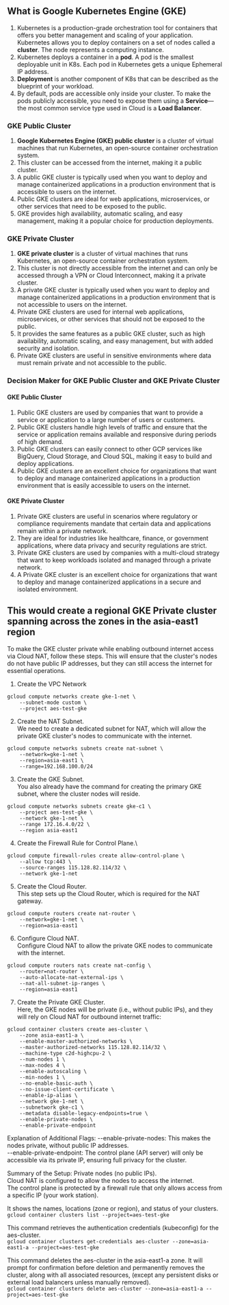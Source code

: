 ## What is Google Kubernetes Engine (GKE)

1. Kubernetes is a production-grade orchestration tool for containers that offers you better management and scaling of your application. Kubernetes allows you to deploy containers on a set of nodes called a **cluster**. The node represents a computing instance.
2. Kubernetes deploys a container in a **pod**. A pod is the smallest deployable unit in K8s. Each pod in Kubernetes gets a unique Ephemeral IP address.
3. **Deployment** is another component of K8s that can be described as the blueprint of your workload.
4. By default, pods are accessible only inside your cluster. To make the pods publicly accessible, you need to expose them using a **Service**—the most common service type used in Cloud is a **Load Balancer**.

### GKE Public Cluster

1. **Google Kubernetes Engine (GKE) public cluster** is a cluster of virtual machines that run Kubernetes, an open-source container orchestration system.
2. This cluster can be accessed from the internet, making it a public cluster.
3. A public GKE cluster is typically used when you want to deploy and manage containerized applications in a production environment that is accessible to users on the internet. 
4. Public GKE clusters are ideal for web applications, microservices, or other services that need to be exposed to the public.
5. GKE provides high availability, automatic scaling, and easy management, making it a popular choice for production deployments.

### GKE Private Cluster

1. **GKE private cluster** is a cluster of virtual machines that runs Kubernetes, an open-source container orchestration system.
2. This cluster is not directly accessible from the internet and can only be accessed through a VPN or Cloud Interconnect, making it a private cluster.
3. A private GKE cluster is typically used when you want to deploy and manage containerized applications in a production environment that is not accessible to users on the internet. 
4. Private GKE clusters are used for internal web applications, microservices, or other services that should not be exposed to the public.
5. It provides the same features as a public GKE cluster, such as high availability, automatic scaling, and easy management, but with added security and isolation.
6. Private GKE clusters are useful in sensitive environments where data must remain private and not accessible to the public.

### Decision Maker for GKE Public Cluster and GKE Private Cluster

#### GKE Public Cluster

1. Public GKE clusters are used by companies that want to provide a service or application to a large number of users or customers.
2. Public GKE clusters handle high levels of traffic and ensure that the service or application remains available and responsive during periods of high demand.
3. Public GKE clusters can easily connect to other GCP services like BigQuery, Cloud Storage, and Cloud SQL, making it easy to build and deploy applications.
4. Public GKE clusters are an excellent choice for organizations that want to deploy and manage containerized applications in a production environment that is easily accessible to users on the internet.

#### GKE Private Cluster

1. Private GKE clusters are useful in scenarios where regulatory or compliance requirements mandate that certain data and applications remain within a private network.
2. They are ideal for industries like healthcare, finance, or government applications, where data privacy and security regulations are strict.
3. Private GKE clusters are used by companies with a multi-cloud strategy that want to keep workloads isolated and managed through a private network.
4. A Private GKE cluster is an excellent choice for organizations that want to deploy and manage containerized applications in a secure and isolated environment.


## This would create a regional GKE Private cluster spanning across the zones in the asia-east1 region

To make the GKE cluster private while enabling outbound internet access via Cloud NAT, follow these steps. This will ensure that the cluster's nodes do not have public IP addresses, but they can still access the internet for essential operations.

1. Create the VPC Network
```
gcloud compute networks create gke-1-net \
    --subnet-mode custom \
    --project aes-test-gke
```

2. Create the NAT Subnet.\
We need to create a dedicated subnet for NAT, which will allow the private GKE cluster's nodes to communicate with the internet.
```
gcloud compute networks subnets create nat-subnet \
    --network=gke-1-net \
    --region=asia-east1 \
    --range=192.168.100.0/24
```
3. Create the GKE Subnet.\
You also already have the command for creating the primary GKE subnet, where the cluster nodes will reside.
```
gcloud compute networks subnets create gke-c1 \
    --project aes-test-gke \
    --network gke-1-net \
    --range 172.16.4.0/22 \
    --region asia-east1
```
4. Create the Firewall Rule for Control Plane.\
```
gcloud compute firewall-rules create allow-control-plane \
    --allow tcp:443 \
    --source-ranges 115.128.82.114/32 \
    --network gke-1-net
```
5. Create the Cloud Router.\
This step sets up the Cloud Router, which is required for the NAT gateway.
```
gcloud compute routers create nat-router \
    --network=gke-1-net \
    --region=asia-east1
```
6. Configure Cloud NAT.\
Configure Cloud NAT to allow the private GKE nodes to communicate with the internet.
```
gcloud compute routers nats create nat-config \
    --router=nat-router \
    --auto-allocate-nat-external-ips \
    --nat-all-subnet-ip-ranges \
    --region=asia-east1
```
7. Create the Private GKE Cluster.\
Here, the GKE nodes will be private (i.e., without public IPs), and they will rely on Cloud NAT for outbound internet traffic:
```
gcloud container clusters create aes-cluster \
    --zone asia-east1-a \
    --enable-master-authorized-networks \
    --master-authorized-networks 115.128.82.114/32 \
    --machine-type c2d-highcpu-2 \
    --num-nodes 1 \
    --max-nodes 4 \
    --enable-autoscaling \
    --min-nodes 1 \
    --no-enable-basic-auth \
    --no-issue-client-certificate \
    --enable-ip-alias \
    --network gke-1-net \
    --subnetwork gke-c1 \
    --metadata disable-legacy-endpoints=true \
    --enable-private-nodes \
    --enable-private-endpoint
```
Explanation of Additional Flags:
--enable-private-nodes: This makes the nodes private, without public IP addresses. \
--enable-private-endpoint: The control plane (API server) will only be accessible via its private IP, ensuring full privacy for the cluster.

Summary of the Setup:
Private nodes (no public IPs).\
Cloud NAT is configured to allow the nodes to access the internet.\
The control plane is protected by a firewall rule that only allows access from a specific IP (your work station).



It shows the names, locations (zone or region), and status of your clusters.\
`gcloud container clusters list --project=aes-test-gke`

This command retrieves the authentication credentials (kubeconfig) for the aes-cluster.\
`gcloud container clusters get-credentials aes-cluster --zone=asia-east1-a --project=aes-test-gke`

This command deletes the aes-cluster in the asia-east1-a zone. It will prompt for confirmation before deletion and permanently removes the cluster, along with all associated resources, (except any persistent disks or external load balancers unless manually removed).\
`gcloud container clusters delete aes-cluster --zone=asia-east1-a --project=aes-test-gke`